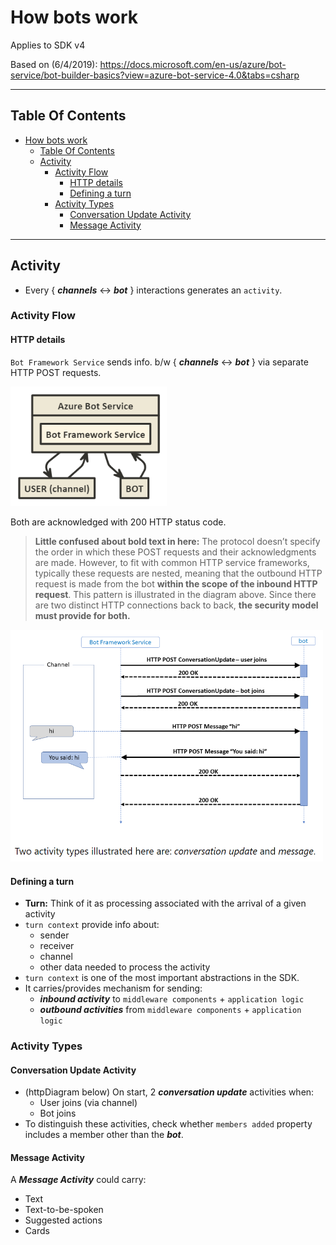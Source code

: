 # How bots work

Applies to SDK v4

Based on (6/4/2019): https://docs.microsoft.com/en-us/azure/bot-service/bot-builder-basics?view=azure-bot-service-4.0&tabs=csharp

---

## Table Of Contents

- [How bots work](#how-bots-work)
  - [Table Of Contents](#table-of-contents)
  - [Activity](#activity)
    - [Activity Flow](#activity-flow)
      - [HTTP details](#http-details)
      - [Defining a turn](#defining-a-turn)
    - [Activity Types](#activity-types)
      - [Conversation Update Activity](#conversation-update-activity)
      - [Message Activity](#message-activity)

---

## Activity

- Every { ***channels*** <-> ***bot*** } interactions generates an `activity`.

### Activity Flow

#### HTTP details

`Bot Framework Service` sends info. b/w { ***channels*** <-> ***bot*** } via separate HTTP POST requests.

<!--
```nomnoml
[USER (channel)]->[Azure Bot Service | [Bot Framework Service]]
[Azure Bot Service | [Bot Framework Service]]->[USER (channel)]
[Azure Bot Service | [Bot Framework Service]]->[BOT]
[BOT]->[Azure Bot Service |[Bot Framework Service]]
```
-->

<img src="../resources/images/ActivityFlow.png " alt="ConversationUpdateandMessage" width="250"/>

Both are acknowledged with 200 HTTP status code.

> **Little confused about bold text in here:** The protocol doesn’t specify the order in which these POST requests and their acknowledgments are made. However, to fit with common HTTP service frameworks, typically these requests are nested, meaning that the outbound HTTP request is made from the bot **within the scope of the inbound HTTP request**. This pattern is illustrated in the diagram above. Since there are two distinct HTTP connections back to back, **the security model must provide for both.**

<img src="../resources/images/ConversationUpdateandMessage.png " alt="ConversationUpdateandMessage" width="500"/>

#### Defining a turn

- **Turn:** Think of it as processing associated with the arrival of a given activity
- `turn context` provide info about:
  - sender
  - receiver
  - channel
  - other data needed to process the activity
- `turn context` is one of the most important abstractions in the SDK.
- It carries/provides mechanism for sending:
  - ***inbound activity*** to `middleware components` + `application logic`
  - ***outbound activities*** from `middleware components` + `application logic`

### Activity Types

#### Conversation Update Activity

- (httpDiagram below) On start, 2 ***conversation update*** activities when:
  - User joins (via channel)
  - Bot joins
- To distinguish these activities, check whether `members added` property includes a member other than the ***bot***.

#### Message Activity

A ***Message Activity*** could carry:

- Text
- Text-to-be-spoken
- Suggested actions
- Cards

